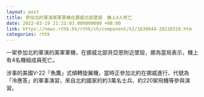 ```yaml
---
layout: post
title: 參加北約軍演美軍軍機在挪威北部墜毀　機上4人死亡
date: 2022-03-19 21:21:03.000000000 +08:00
link: https://news.rthk.hk/rthk/ch/component/k2/1639844-20220319.htm
categories: rthk
---
```


一架參加北約軍演的美軍軍機，在挪威北部貝亞恩附近墜毀，挪為當局表示，機上有4名機組成員死亡。

涉事的美國V-22「魚鷹」式傾轉旋翼機，當時正參加北約在挪威進行、代號為「冷應答」的軍事演習，來自北約國家的約3萬名士兵、約220架飛機等參與演習。
